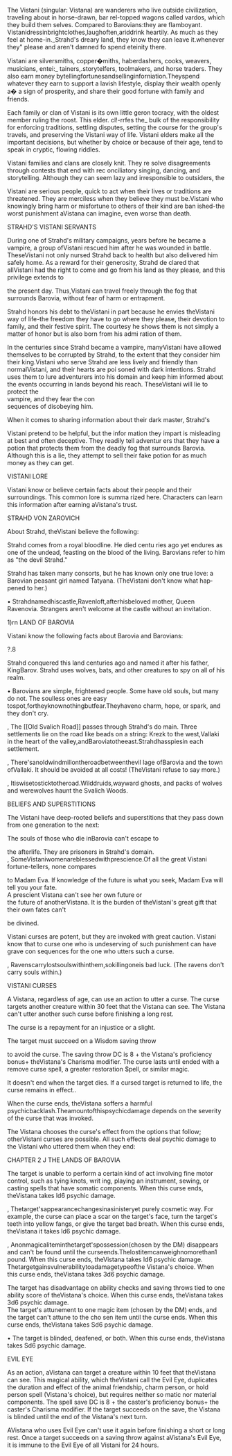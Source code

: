 The Vistani (singular: Vistana) are wanderers who live outside civilization, traveling about in horse-drawn, bar­ rel-topped wagons called vardos, which they build them­ selves. Compared to Barovians:they are flamboyant. Vistanidressinbrightclothes,laughoften,ariddrink heartily. As much as they feel at home-in._Strahd's dreary land, they know they can leave it.whenever they" please and aren't damned fo spend eteinity there.

Vistani are silversmiths, copper�miths, haberdashers, cooks, weavers, musicians, entei:_ tainers,.storytelfers, toolmakers, and horse traders. They also earn money bytellingfortunesandsellinginforniation.Theyspend whatever they earn to support a lavish lifestyle, display their wealth openly a� a sign of prosperity, and share their good fortune with family and friends.

Each family or clan of Vistani is its own little geron­ tocracy, with the oldest member ruling the roost. This elder. cl!-rrfes the_ bulk of the responsibility for enforcing traditions, settling disputes, setting the course for the group's travels, and preserving the Vistani way of life. Vistani elders make all the important decisions, but whether by choice or because of their age, tend to speak in cryptic, flowing riddles.

Vistani families and clans are closely knit. They re­ solve disagreements through contests that end with rec­ onciliatory singing, dancing, and storytelling. Although they can seem lazy and irresponsible to outsiders, the

Vistani are serious people, quick to act when their lives or traditions are threatened. They are merciless when they believe they must be.Vistani who knowingly bring harm or misfortune to others of their kind are ban­ ished-the worst punishment aVistana can imagine, even worse than death.

STRAHD'S VISTANI SERVANTS

During one of Strahd's military campaigns, years before he became a vampire, a group ofVistani rescued him after he was wounded in battle. TheseVistani not only nursed Strahd back to health but also delivered him safely home. As a reward for their generosity, Strahd de­ clared that allVistani had the right to come and go from his land as they please, and this privilege extends to

the present day. Thus,Vistani can travel freely through the fog that surrounds Barovia, without fear of harm or entrapment.

Strahd honors his debt to theVistani in part because he envies theVistani way of life-the freedom they have to go where they please, their devotion to family, and their festive spirit. The courtesy he shows them is not simply a matter of honor but is also born from his admi­ ration of them.

In the centuries since Strahd became a vampire, manyVistani have allowed themselves to be corrupted by Strahd, to the extent that they consider him their king.Vistani who serve Strahd are less lively and friendly than normalVistani, and their hearts are poi­ soned with dark intentions. Strahd uses them to lure adventurers into his domain and keep him informed about the events occurring in lands beyond his reach. TheseVistani will lie to protect the  
vampire, and they fear the con­  
sequences of disobeying him.

When it comes to sharing information about their dark master, Strahd's

Vistani pretend to be helpful, but the infor­ mation they impart is misleading at best and often deceptive. They readily tell adventur­ ers that they have a potion that protects them from the deadly fog that surrounds Barovia. Although this is a lie, they attempt to sell their fake potion for as much money as they can get.

VISTANI LORE

Vistani know or believe certain facts about their people and their surroundings. This common lore is summa­ rized here. Characters can learn this information after earning aVistana's trust.

STRAHD VON ZAROVICH

About Strahd, theVistani believe the following:

Strahd comes from a royal bloodline. He died centu­ ries ago yet endures as one of the undead, feasting on the blood of the living. Barovians refer to him as "the devil Strahd."

Strahd has taken many consorts, but he has known only one true love: a Barovian peasant girl named Tatyana. (TheVistani don't know what hap­ pened to her.)

• Strahdnamedhiscastle,Ravenloft,afterhisbeloved mother, Queen Ravenovia. Strangers aren't welcome at the castle without an invitation.

1)rn LAND OF BAROVIA

Vistani know the following facts about Barovia and Barovians:

?.8

Strahd conquered this land centuries ago and named it after his father, KingBarov. Strahd uses wolves, bats, and other creatures to spy on all of his realm.

• Barovians are simple, frightened people. Some have old souls, but many do not. The soulless ones are easy tospot,fortheyknownothingbutfear.Theyhaveno charm, hope, or spark, and they don't cry.

, The [[Old Svalich Road]] passes through Strahd's do­ main. Three settlements lie on the road like beads on a string: Krezk to the west,Vallaki in the heart of the valley,andBaroviatotheeast.Strahdhasspiesin each settlement.

, There'sanoldwindmillontheroadbetweenthevil­ lage ofBarovia and the town ofVallaki. It should be avoided at all costs! (TheVistani refuse to say more.)

, Itiswisetosticktotheroad.Wilddruids,wayward ghosts, and packs of wolves and werewolves haunt the Svalich Woods.

BELIEFS AND SUPERSTITIONS

The Vistani have deep-rooted beliefs and superstitions that they pass down from one generation to the next:

The souls of those who die inBarovia can't escape to

the afterlife. They are prisoners in Strahd's domain.  
, SomeVistaniwomenareblessedwithprescience.Of all the great Vistani fortune-tellers, none compares

to Madam Eva. If knowledge of the future is what you seek, Madam Eva will tell you your fate.  
A prescient Vistana can't see her own future or  
the future of anotherVistana. It is the burden of theVistani's great gift that their own fates can't

be divined.

Vistani curses are potent, but they are invoked with great caution. Vistani know that to curse one who is undeserving of such punishment can have grave con­ sequences for the one who utters such a curse.

, Ravenscarrylostsoulswithinthem,sokillingoneis bad luck. (The ravens don't carry souls within.)

VISTANI CURSES

A Vistana, regardless of age, can use an action to utter a curse. The curse targets another creature within 30 feet that the Vistana can see. The Vistana can't utter another such curse before finishing a long rest.

The curse is a repayment for an injustice or a slight.

The target must succeed on a Wisdom saving throw

to avoid the curse. The saving throw DC is 8 + the Vistana's proficiency bonus+ theVistana's Charisma modifier. The curse lasts until ended with a remove curse spell, a greater restoration $pell, or similar magic.

It doesn't end when the target dies. If a cursed target is returned to life, the curse remains in effect..

When the curse ends, theVistana soffers a harmful psychicbacklash.Theamountofthispsychicdamage depends on the severity of the curse that was invoked.

The Vistana chooses the curse's effect from the options that follow; otherVistani curses are possible. All such effects deal psychic damage to the Vistani who uttered them when they end:

CHAPTER 2 J THE LANDS OF BAROVIA

The target is unable to perform a certain kind of act involving fine motor control, such as tying knots, writ­ ing, playing an instrument, sewing, or casting spells that have somatic components. When this curse ends, theVistana takes ld6 psychic damage.

, Thetarget'sappearancechangesinasinisteryet purely cosmetic way. For example, the curse can place a scar on the target's face, turn the target's teeth into yellow fangs, or give the target bad breath. When this curse ends, theVistana it takes ld6 psychic damage.

, Anonmagicaliteminthetarget'spossession(chosen by the DM) disappears and can't be found until the curseends.Thelostitemcanweighnomorethan1 pound. When this curse ends, theVistana takes ld6 psychic damage. Thetargetgainsvulnerabilitytoadamagetypeofthe Vistana's choice. When this curse ends, theVistana takes 3d6 psychic damage.

The target has disadvantage on ability checks and saving throws tied to one ability score of theVistana's choice. When this curse ends, theVistana takes 3d6 psychic damage.  
The target's attunement to one magic item (chosen by the DM) ends, and the target can't attune to the cho­ sen item until the curse ends. When this curse ends, theVistana takes Sd6 psychic damage.

• The target is blinded, deafened, or both. When this curse ends, theVistana takes Sd6 psychic damage.

EVIL EYE

As an action, aVistana can target a creature within 10 feet that theVistana can see. This magical ability, which theVistani call the Evil Eye, duplicates the duration and effect of the animal friendship, charm person, or hold person spell (Vistana's choice), but requires neither so­ matic nor material components. The spell save DC is 8 + the caster's proficiency bonus+ the caster's Charisma modifier. If the target succeeds on the save, the Vistana is blinded until the end of the Vistana's next turn.

AVistana who uses Evil Eye can't use it again before finishing a short or long rest. Once a target succeeds on a saving throw against aVistana's Evil Eye, it is immune to the Evil Eye of all Vistani for 24 hours.